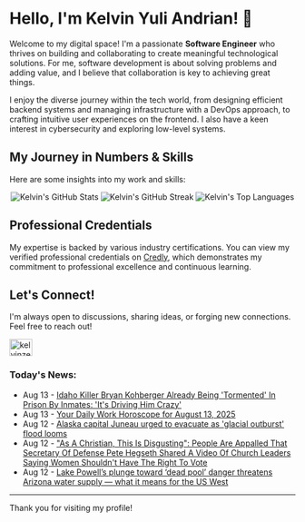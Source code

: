 # Hello, I'm Kelvin Yuli Andrian! 👋

Welcome to my digital space! I'm a passionate **Software Engineer** who thrives on building and collaborating to create meaningful technological solutions. For me, software development is about solving problems and adding value, and I believe that collaboration is key to achieving great things.

I enjoy the diverse journey within the tech world, from designing efficient backend systems and managing infrastructure with a DevOps approach, to crafting intuitive user experiences on the frontend. I also have a keen interest in cybersecurity and exploring low-level systems.

## My Journey in Numbers & Skills

Here are some insights into my work and skills:

<p align="center">
  <img src="https://github-readme-stats.vercel.app/api?username=kelvinzer0&show_icons=true&theme=radical" alt="Kelvin's GitHub Stats" />
  <img src="https://github-readme-streak-stats.herokuapp.com/?user=kelvinzer0&theme=radical" alt="Kelvin's GitHub Streak" />
  <img src="https://github-readme-stats.vercel.app/api/top-langs/?username=kelvinzer0&layout=compact&theme=radical" alt="Kelvin's Top Languages" />
</p>

## Professional Credentials

My expertise is backed by various industry certifications. You can view my verified professional credentials on [Credly](https://www.credly.com/users/kelvin-yuli-andrian/badges), which demonstrates my commitment to professional excellence and continuous learning.

## Let's Connect!

I'm always open to discussions, sharing ideas, or forging new connections. Feel free to reach out!

<p align="left">
    <a href="https://linkedin.com/in/kelvinzero" target="blank"><img align="center" src="https://cdn.jsdelivr.net/npm/simple-icons@3.0.1/icons/linkedin.svg" alt="kelvinzero" height="30" width="40" /></a>
</p>

### Today's News:

<!-- feed start -->
- Aug 13 - [Idaho Killer Bryan Kohberger Already Being 'Tormented' In Prison By Inmates: 'It's Driving Him Crazy'](https://www.yahoo.com/news/articles/idaho-killer-bryan-kohberger-already-001506748.html)
- Aug 13 - [Your Daily Work Horoscope for August 13, 2025](https://www.yahoo.com/lifestyle/articles/daily-horoscope-august-13-2025-000000278.html)
- Aug 12 - [Alaska capital Juneau urged to evacuate as 'glacial outburst' flood looms](https://www.yahoo.com/news/articles/alaska-capital-juneau-urged-evacuate-231624483.html)
- Aug 12 - ["As A Christian, This Is Disgusting": People Are Appalled That Secretary Of Defense Pete Hegseth Shared A Video Of Church Leaders Saying Women Shouldn't Have The Right To Vote](https://www.yahoo.com/news/articles/christian-disgusting-people-appalled-secretary-204134067.html)
- Aug 12 - [Lake Powell’s plunge toward ‘dead pool’ danger threatens Arizona water supply — what it means for the US West](https://www.yahoo.com/news/articles/lake-powell-plunge-toward-dead-193000625.html)
<!-- feed end -->

---

Thank you for visiting my profile!